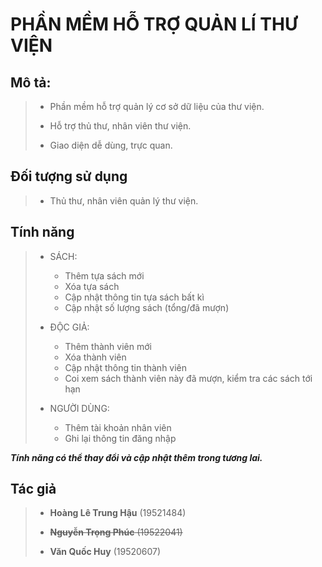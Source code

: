 # PHẦN MỀM HỖ TRỢ QUẢN LÍ THƯ VIỆN

## Mô tả: 

> - Phần mềm hỗ trợ quản lý cơ sở dữ liệu của thư viện.
>
> - Hỗ trợ thủ thư, nhân viên thư viện.
>
> - Giao diện dễ dùng, trực quan.

## Đối tượng sử dụng 

> - Thủ thư, nhân viên quản lý thư viện.

## Tính năng

> - SÁCH:
>	  + Thêm tựa sách mới
>	  + Xóa tựa sách
>	  + Cập nhật thông tin tựa sách bất kì
>	  + Cập nhật số lượng sách (tổng/đã mượn)
>
> - ĐỘC GIẢ:
>	  + Thêm thành viên mới
>	  + Xóa thành viên
>	  + Cập nhật thông tin thành viên
>	  + Coi xem sách thành viên này đã mượn, kiểm tra các sách tới hạn
>
> - NGƯỜI DÙNG:
>	  + Thêm tài khoản nhân viên
>	  + Ghi lại thông tin đăng nhập

***Tính năng có thể thay đổi và cập nhật thêm trong tương lai.***

## Tác giả

> - **Hoàng Lê Trung Hậu** (19521484)
>
> - ~~**Nguyễn Trọng Phúc** (19522041)~~
>
> - **Văn Quốc Huy** (19520607)
